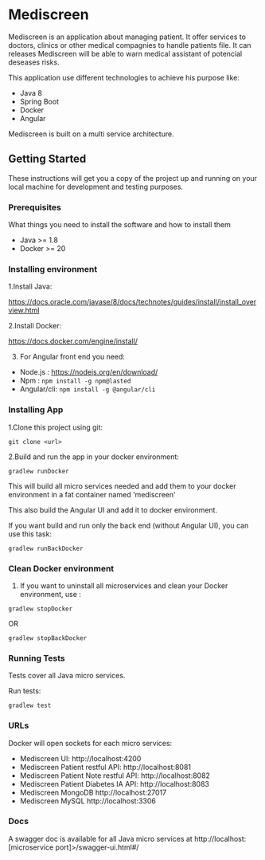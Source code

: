 # Mediscreen
Mediscreen is an application about managing patient.
It offer services to doctors, clinics or other medical compagnies to handle patients file.
It can releases Mediscreen will be able to warn medical assistant of potencial deseases risks.


This application use different technologies to achieve his purpose like:
- Java 8
- Spring Boot
- Docker
- Angular

Mediscreen is built on a multi service architecture.

## Getting Started

These instructions will get you a copy of the project up and running on your local machine for development and testing purposes.

### Prerequisites

What things you need to install the software and how to install them

- Java >= 1.8
- Docker >= 20

### Installing environment

1.Install Java:

https://docs.oracle.com/javase/8/docs/technotes/guides/install/install_overview.html

2.Install Docker:

https://docs.docker.com/engine/install/

3. For Angular front end you need:

- Node.js : https://nodejs.org/en/download/
- Npm : `npm install -g npm@lasted`
- Angular/cli: `npm install -g @angular/cli`

### Installing App

1.Clone this project using git:

`git clone <url>`

2.Build and run the app in your docker environment:

`gradlew runDocker`

This will build all micro services needed and add them to your docker environment in a fat container named 'mediscreen'

This also build the Angular UI and add it to docker environment.

If you want build and run only the back end (without Angular UI), you can use this task:

`gradlew runBackDocker`

### Clean Docker environment

1. If you want to uninstall all microservices and clean your Docker environment, use :

`gradlew stopDocker`

OR

`gradlew stopBackDocker`

### Running Tests

Tests cover all Java micro services.

Run tests:

`gradlew test`

### URLs

Docker will open sockets for each micro services:

- Mediscreen UI: http://localhost:4200
- Mediscreen Patient restful API: http://localhost:8081
- Mediscreen Patient Note restful API: http://localhost:8082
- Mediscreen Patient Diabetes IA API: http://localhost:8083
- Mediscreen MongoDB http://localhost:27017
- Mediscreen MySQL http://localhost:3306

### Docs

A swagger doc is available for all Java micro services at http://localhost:[microservice port]>/swagger-ui.html#/
